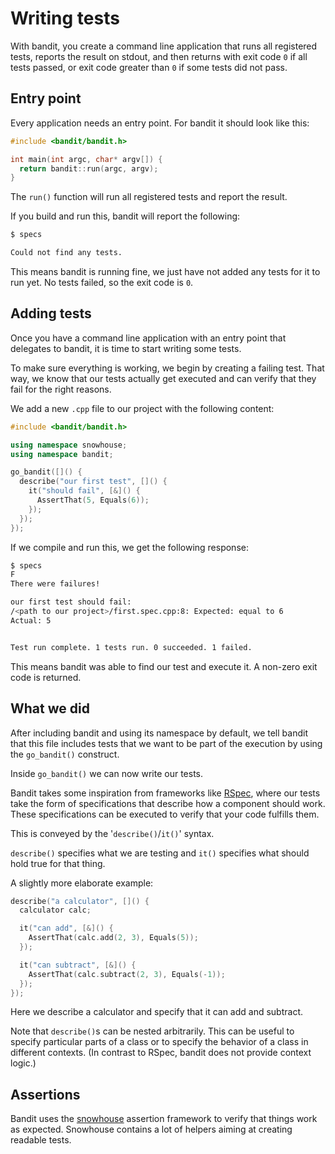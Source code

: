 # Writing tests

With bandit, you create a command line application that runs all registered
tests, reports the result on stdout, and then returns with exit code `0` if all
tests passed, or exit code greater than `0` if some tests did not pass.

## Entry point

Every application needs an entry point. For bandit it should look like this:

```c++
#include <bandit/bandit.h>

int main(int argc, char* argv[]) {
  return bandit::run(argc, argv);
}
```

The `run()` function will run all registered tests and report the result.

If you build and run this, bandit will report the following:

```bash
$ specs

Could not find any tests.
```

This means bandit is running fine, we just have not added any tests for it to
run yet. No tests failed, so the exit code is `0`.

## Adding tests

Once you have a command line application with an entry point that delegates to
bandit, it is time to start writing some tests.

To make sure everything is working, we begin by creating a failing test. That
way, we know that our tests actually get executed and can verify that they fail
for the right reasons.

We add a new `.cpp` file to our project with the following content:

```c++
#include <bandit/bandit.h>

using namespace snowhouse;
using namespace bandit;

go_bandit([]() {
  describe("our first test", []() {
    it("should fail", [&]() {
      AssertThat(5, Equals(6));
    });
  });
});
```

If we compile and run this, we get the following response:

```bash
$ specs
F
There were failures!

our first test should fail:
/<path to our project>/first.spec.cpp:8: Expected: equal to 6
Actual: 5


Test run complete. 1 tests run. 0 succeeded. 1 failed.
```

This means bandit was able to find our test and execute it.
A non-zero exit code is returned.

## What we did

After including bandit and using its namespace by default, we tell bandit that
this file includes tests that we want to be part of the execution by using the
`go_bandit()` construct.

Inside `go_bandit()` we can now write our tests.

Bandit takes some inspiration from frameworks like [RSpec](http://rspec.info/),
where our tests take the form of specifications that describe how a component
should work.
These specifications can be executed to verify that your code fulfills them.

This is conveyed by the '`describe()`/`it()`' syntax.

`describe()` specifies what we are testing and `it()` specifies what should hold
true for that thing.

A slightly more elaborate example:

```c++
describe("a calculator", []() {
  calculator calc;

  it("can add", [&]() {
    AssertThat(calc.add(2, 3), Equals(5));
  });

  it("can subtract", [&]() {
    AssertThat(calc.subtract(2, 3), Equals(-1));
  });
});
```

Here we describe a calculator and specify that it can add and subtract.

Note that `describe()`s can be nested arbitrarily.
This can be useful to specify particular parts of a class or to specify the
behavior of a class in different contexts. (In contrast to RSpec, bandit
does not provide context logic.)

## Assertions

Bandit uses the [snowhouse](https://github.com/banditcpp/snowhouse#assertions)
assertion framework to verify that things work as expected. Snowhouse contains
a lot of helpers aiming at creating readable tests.
